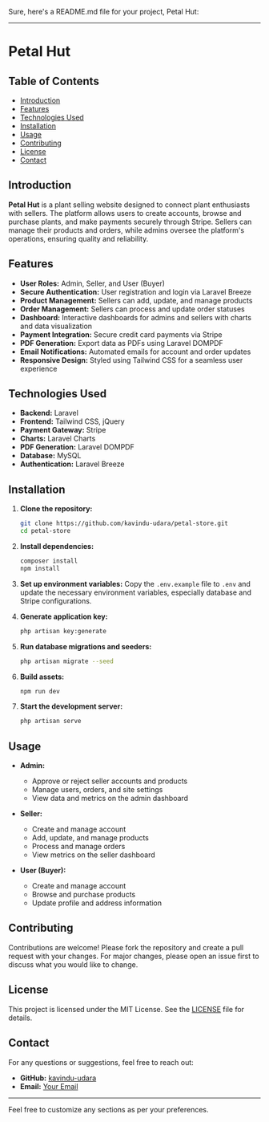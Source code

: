 Sure, here's a README.md file for your project, Petal Hut:

---

# Petal Hut

## Table of Contents
- [Introduction](#introduction)
- [Features](#features)
- [Technologies Used](#technologies-used)
- [Installation](#installation)
- [Usage](#usage)
- [Contributing](#contributing)
- [License](#license)
- [Contact](#contact)

## Introduction
**Petal Hut** is a plant selling website designed to connect plant enthusiasts with sellers. The platform allows users to create accounts, browse and purchase plants, and make payments securely through Stripe. Sellers can manage their products and orders, while admins oversee the platform's operations, ensuring quality and reliability.

## Features
- **User Roles:** Admin, Seller, and User (Buyer)
- **Secure Authentication:** User registration and login via Laravel Breeze
- **Product Management:** Sellers can add, update, and manage products
- **Order Management:** Sellers can process and update order statuses
- **Dashboard:** Interactive dashboards for admins and sellers with charts and data visualization
- **Payment Integration:** Secure credit card payments via Stripe
- **PDF Generation:** Export data as PDFs using Laravel DOMPDF
- **Email Notifications:** Automated emails for account and order updates
- **Responsive Design:** Styled using Tailwind CSS for a seamless user experience

## Technologies Used
- **Backend:** Laravel
- **Frontend:** Tailwind CSS, jQuery
- **Payment Gateway:** Stripe
- **Charts:** Laravel Charts
- **PDF Generation:** Laravel DOMPDF
- **Database:** MySQL
- **Authentication:** Laravel Breeze

## Installation
1. **Clone the repository:**
   ```sh
   git clone https://github.com/kavindu-udara/petal-store.git
   cd petal-store
   ```

2. **Install dependencies:**
   ```sh
   composer install
   npm install
   ```

3. **Set up environment variables:**
   Copy the `.env.example` file to `.env` and update the necessary environment variables, especially database and Stripe configurations.

4. **Generate application key:**
   ```sh
   php artisan key:generate
   ```

5. **Run database migrations and seeders:**
   ```sh
   php artisan migrate --seed
   ```

6. **Build assets:**
   ```sh
   npm run dev
   ```

7. **Start the development server:**
   ```sh
   php artisan serve
   ```

## Usage
- **Admin:**
  - Approve or reject seller accounts and products
  - Manage users, orders, and site settings
  - View data and metrics on the admin dashboard

- **Seller:**
  - Create and manage account
  - Add, update, and manage products
  - Process and manage orders
  - View metrics on the seller dashboard

- **User (Buyer):**
  - Create and manage account
  - Browse and purchase products
  - Update profile and address information

## Contributing
Contributions are welcome! Please fork the repository and create a pull request with your changes. For major changes, please open an issue first to discuss what you would like to change.

## License
This project is licensed under the MIT License. See the [LICENSE](LICENSE) file for details.

## Contact
For any questions or suggestions, feel free to reach out:
- **GitHub:** [kavindu-udara](https://github.com/kavindu-udara)
- **Email:** [Your Email](mailto:youremail@example.com)

---

Feel free to customize any sections as per your preferences.